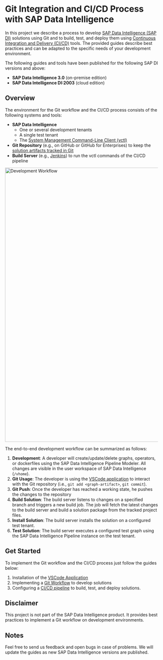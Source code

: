 # Git Integration and CI/CD Process with SAP Data Intelligence

In this project we describe a process to develop [SAP Data Intelligence (SAP DI)](https://www.sap.com/products/data-intelligence.html) solutions using Git and to build, test, and deploy them
using [Continuous Integration and Delivery (CI/CD)](https://en.wikipedia.org/wiki/Continuous_integration) tools.
The provided guides describe best practices and can be adapted to the specific
needs of your development environment.

The following guides and tools have been published for the following SAP DI versions and above:
  * **SAP Data Intelligence 3.0** (on-premise edition)
  * **SAP Data Intelligence DI:2003** (cloud edition)

## Overview

The environment for the Git workflow and the CI/CD process consists of the following systems and tools:

* **SAP Data Intelligence**
  * One or several development tenants
  * A single test tenant
  * The [System Management Command-Line Client (vctl)](https://help.sap.com/viewer/41b069490705457e9426b112a3f052bd/Cloud/en-US)
* **Git Repository** (e.g., on GitHub or GitHub for Enterprises) to keep the [solution artifacts tracked in Git](GitWorkflow.md)
* **Build Server** (e.g., [Jenkins](https://jenkins.io/)) to run the vctl commands of the CI/CD pipeline

<img src="img/cicd_flow_di.png" alt="Development Workflow" width="900"/>

The end-to-end development workflow can be summarized as follows:

1. **Development**: A developer will create/update/delete graphs, operators, or dockerfiles using the SAP Data Intelligence Pipeline Modeler. All changes are visible in the user workspace of SAP Data Intelligence (`/vhome`).
2. **Git Usage**: The developer is using the [VSCode application](vscode-app) to interact with the Git repository (i.e., `git add <graph-artifact>`, `git commit`).
3. **Git Push**: Once the developer has reached a working state, he pushes the changes to the repository
4. **Build Solution**: The build server listens to changes on a specified branch and triggers a new build job. The job will fetch the latest changes to the build server and build a solution package from the tracked project files.
5. **Install Solution**: The build server installs the solution on a configured test tenant.
6. **Test Solution**: The build server executes a configured test graph using the SAP Data Intelligence Pipeline instance on the test tenant.

## Get Started

To implement the Git workflow and the CI/CD process just follow the guides below:

1. Installation of the [VSCode Application](vscode-app/Readme.md)
2. Implementing a [Git Workflow](GitWorkflow.md) to develop solutions
3. Configuring a [CI/CD pipeline](CICD.md) to build, test, and deploy solutions.

## Disclaimer

This project is not part of the SAP Data Intelligence product. It provides best
practices to implement a Git workflow on development environments.

## Notes

Feel free to send us feedback and open bugs in case of problems. We will update
the guides as new SAP Data Intelligence versions are published.

